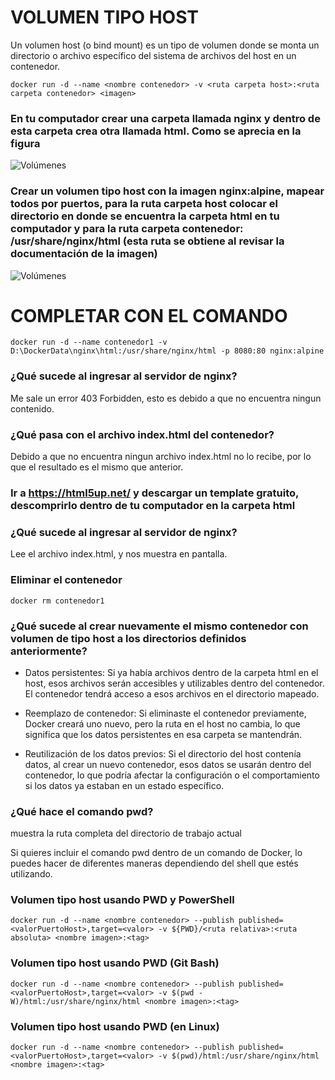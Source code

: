 # VOLUMEN TIPO HOST

Un volumen host (o bind mount) es un tipo de volumen donde se monta un directorio o archivo específico del sistema de archivos del host en un contenedor.

```
docker run -d --name <nombre contenedor> -v <ruta carpeta host>:<ruta carpeta contenedor> <imagen> 
```

### En tu computador crear una carpeta llamada nginx y dentro de esta carpeta crea otra llamada html. Como se aprecia en la figura

![Volúmenes](img/directorio.PNG)

### Crear un volumen tipo host con la imagen nginx:alpine, mapear todos por puertos, para la ruta carpeta host colocar el directorio en donde se encuentra la carpeta html en tu computador y para la ruta carpeta contenedor: /usr/share/nginx/html (esta ruta se obtiene al revisar la documentación de la imagen)

![Volúmenes](img/volumen-host.PNG)

# COMPLETAR CON EL COMANDO

```
docker run -d --name contenedor1 -v D:\DockerData\nginx\html:/usr/share/nginx/html -p 8080:80 nginx:alpine
```

### ¿Qué sucede al ingresar al servidor de nginx?

Me sale un error 403 Forbidden, esto es debido a que no encuentra ningun contenido.

### ¿Qué pasa con el archivo index.html del contenedor?

Debido a que no encuentra ningun archivo index.html no lo recibe, por lo que el resultado es el mismo que anterior.

### Ir a <https://html5up.net/> y descargar un template gratuito, descomprirlo dentro de tu computador en la carpeta html

### ¿Qué sucede al ingresar al servidor de nginx?

Lee el archivo index.html, y nos muestra en pantalla.

### Eliminar el contenedor

```
docker rm contenedor1
```

### ¿Qué sucede al crear nuevamente el mismo contenedor con volumen de tipo host a los directorios definidos anteriormente?

* Datos persistentes: Si ya había archivos dentro de la carpeta html en el host, esos archivos serán accesibles y utilizables dentro del contenedor. El contenedor tendrá acceso a esos archivos en el directorio mapeado.

* Reemplazo de contenedor: Si eliminaste el contenedor previamente, Docker creará uno nuevo, pero la ruta en el host no cambia, lo que significa que los datos persistentes en esa carpeta se mantendrán.

* Reutilización de los datos previos: Si el directorio del host contenía datos, al crear un nuevo contenedor, esos datos se usarán dentro del contenedor, lo que podría afectar la configuración o el comportamiento si los datos ya estaban en un estado específico.

### ¿Qué hace el comando pwd?

muestra la ruta completa del directorio de trabajo actual

Si quieres incluir el comando pwd dentro de un comando de Docker, lo puedes hacer de diferentes maneras dependiendo del shell que estés utilizando.

### Volumen tipo host usando PWD y PowerShell

```
docker run -d --name <nombre contenedor> --publish published=<valorPuertoHost>,target=<valor> -v ${PWD}/<ruta relativa>:<ruta absoluta> <nombre imagen>:<tag> 
```

### Volumen tipo host usando PWD (Git Bash)

```
docker run -d --name <nombre contenedor> --publish published=<valorPuertoHost>,target=<valor> -v $(pwd -W)/html:/usr/share/nginx/html <nombre imagen>:<tag> 
```

### Volumen tipo host usando PWD (en Linux)

```
docker run -d --name <nombre contenedor> --publish published=<valorPuertoHost>,target=<valor> -v $(pwd)/html:/usr/share/nginx/html <nombre imagen>:<tag> 
```
